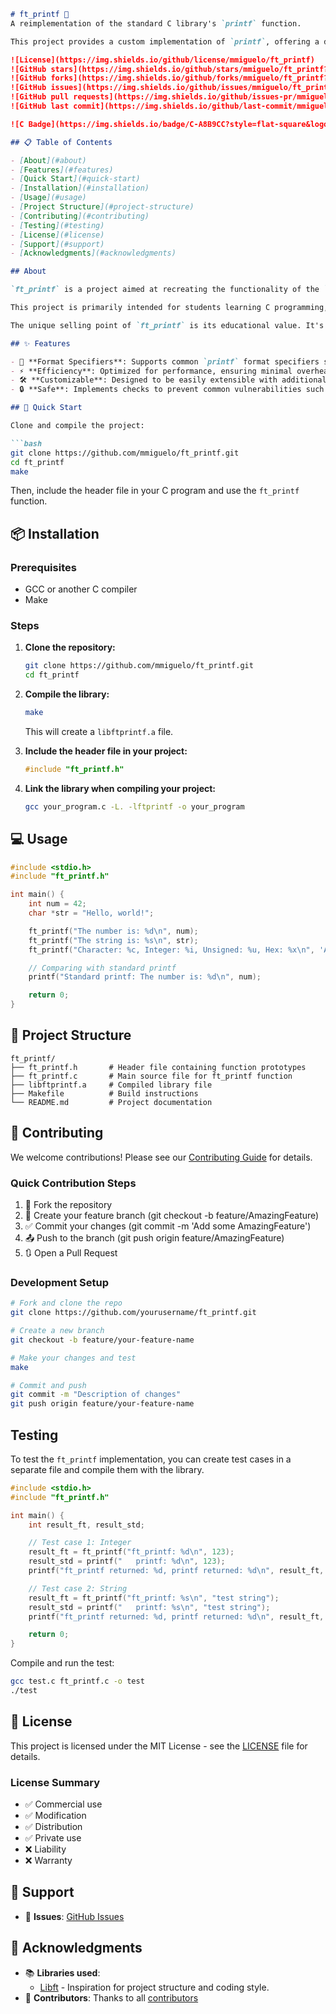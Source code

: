 ```markdown
# ft_printf 🚀
A reimplementation of the standard C library's `printf` function.

This project provides a custom implementation of `printf`, offering a deeper understanding of variadic functions and formatted output.

![License](https://img.shields.io/github/license/mmiguelo/ft_printf)
![GitHub stars](https://img.shields.io/github/stars/mmiguelo/ft_printf?style=social)
![GitHub forks](https://img.shields.io/github/forks/mmiguelo/ft_printf?style=social)
![GitHub issues](https://img.shields.io/github/issues/mmiguelo/ft_printf)
![GitHub pull requests](https://img.shields.io/github/issues-pr/mmiguelo/ft_printf)
![GitHub last commit](https://img.shields.io/github/last-commit/mmiguelo/ft_printf)

![C Badge](https://img.shields.io/badge/C-A8B9CC?style=flat-square&logo=c&logoColor=white)

## 📋 Table of Contents

- [About](#about)
- [Features](#features)
- [Quick Start](#quick-start)
- [Installation](#installation)
- [Usage](#usage)
- [Project Structure](#project-structure)
- [Contributing](#contributing)
- [Testing](#testing)
- [License](#license)
- [Support](#support)
- [Acknowledgments](#acknowledgments)

## About

`ft_printf` is a project aimed at recreating the functionality of the `printf` function from the standard C library. This project serves as an excellent exercise in understanding variadic functions, string parsing, and formatted output in C. It allows users to delve into the inner workings of a fundamental function used extensively in C programming.

This project is primarily intended for students learning C programming, developers who want to understand the implementation details of `printf`, and anyone interested in contributing to a low-level C library. It provides a hands-on experience in memory management, string manipulation, and argument handling. The core technology used is the C programming language, focusing on standard library functions and system calls for output.

The unique selling point of `ft_printf` is its educational value. It's not just about replicating `printf`; it's about understanding how it works and implementing it from scratch. This project provides a solid foundation for more advanced C programming concepts.

## ✨ Features

- 🎯 **Format Specifiers**: Supports common `printf` format specifiers such as `%c`, `%s`, `%d`, `%i`, `%u`, `%x`, `%X`, and `%p`.
- ⚡ **Efficiency**: Optimized for performance, ensuring minimal overhead.
- 🛠️ **Customizable**: Designed to be easily extensible with additional format specifiers or features.
- 🔒 **Safe**: Implements checks to prevent common vulnerabilities such as buffer overflows.

## 🚀 Quick Start

Clone and compile the project:

```bash
git clone https://github.com/mmiguelo/ft_printf.git
cd ft_printf
make
```

Then, include the header file in your C program and use the `ft_printf` function.

## 📦 Installation

### Prerequisites
- GCC or another C compiler
- Make

### Steps

1.  **Clone the repository:**

    ```bash
    git clone https://github.com/mmiguelo/ft_printf.git
    cd ft_printf
    ```

2.  **Compile the library:**

    ```bash
    make
    ```

    This will create a `libftprintf.a` file.

3.  **Include the header file in your project:**

    ```c
    #include "ft_printf.h"
    ```

4.  **Link the library when compiling your project:**

    ```bash
    gcc your_program.c -L. -lftprintf -o your_program
    ```

## 💻 Usage

```c
#include <stdio.h>
#include "ft_printf.h"

int main() {
    int num = 42;
    char *str = "Hello, world!";

    ft_printf("The number is: %d\n", num);
    ft_printf("The string is: %s\n", str);
    ft_printf("Character: %c, Integer: %i, Unsigned: %u, Hex: %x\n", 'A', -123, 456, 0xABC);

    // Comparing with standard printf
    printf("Standard printf: The number is: %d\n", num);

    return 0;
}
```

## 📁 Project Structure

```
ft_printf/
├── ft_printf.h       # Header file containing function prototypes
├── ft_printf.c       # Main source file for ft_printf function
├── libftprintf.a     # Compiled library file
├── Makefile          # Build instructions
└── README.md         # Project documentation
```

## 🤝 Contributing

We welcome contributions! Please see our [Contributing Guide](CONTRIBUTING.md) for details.

### Quick Contribution Steps
1. 🍴 Fork the repository
2. 🌟 Create your feature branch (git checkout -b feature/AmazingFeature)
3. ✅ Commit your changes (git commit -m 'Add some AmazingFeature')
4. 📤 Push to the branch (git push origin feature/AmazingFeature)
5. 🔃 Open a Pull Request

### Development Setup
```bash
# Fork and clone the repo
git clone https://github.com/yourusername/ft_printf.git

# Create a new branch
git checkout -b feature/your-feature-name

# Make your changes and test
make

# Commit and push
git commit -m "Description of changes"
git push origin feature/your-feature-name
```

## Testing

To test the `ft_printf` implementation, you can create test cases in a separate file and compile them with the library.

```c
#include <stdio.h>
#include "ft_printf.h"

int main() {
    int result_ft, result_std;

    // Test case 1: Integer
    result_ft = ft_printf("ft_printf: %d\n", 123);
    result_std = printf("   printf: %d\n", 123);
    printf("ft_printf returned: %d, printf returned: %d\n", result_ft, result_std);

    // Test case 2: String
    result_ft = ft_printf("ft_printf: %s\n", "test string");
    result_std = printf("   printf: %s\n", "test string");
    printf("ft_printf returned: %d, printf returned: %d\n", result_ft, result_std);

    return 0;
}
```

Compile and run the test:

```bash
gcc test.c ft_printf.c -o test
./test
```

## 📄 License

This project is licensed under the MIT License - see the [LICENSE](LICENSE) file for details.

### License Summary
- ✅ Commercial use
- ✅ Modification
- ✅ Distribution
- ✅ Private use
- ❌ Liability
- ❌ Warranty

## 💬 Support

- 🐛 **Issues**: [GitHub Issues](https://github.com/mmiguelo/ft_printf/issues)

## 🙏 Acknowledgments

- 📚 **Libraries used**:
  - [Libft](https://github.com/42Paris/libft) - Inspiration for project structure and coding style.
- 👥 **Contributors**: Thanks to all [contributors](https://github.com/mmiguelo/ft_printf/contributors)
```
